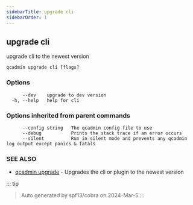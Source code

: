 ```yaml
---
sidebarTitle: upgrade cli
sidebarOrder: 1
---
```


## upgrade cli

upgrade cli to the newest version

```
qcadmin upgrade cli [flags]
```

### Options

```
      --dev    upgrade to dev version
  -h, --help   help for cli
```

### Options inherited from parent commands

```
      --config string   The qcadmin config file to use
      --debug           Prints the stack trace if an error occurs
      --silent          Run in silent mode and prevents any qcadmin log output except panics & fatals
```

### SEE ALSO

* [qcadmin upgrade](upgrade.md)	 - Upgrades the cli or plugin to the newest version

::: tip
>Auto generated by spf13/cobra on 2024-Mar-5
:::